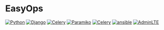 # EasyOps 

[![Python](https://img.shields.io/badge/Python-3.6.5-brightgreen)](https://www.python.org/)
[![Django](https://img.shields.io/badge/Django-1.11.11-brightgreen)](https://docs.djangoproject.com/en/1.11/releases/1.11.11/)
[![Celery](https://img.shields.io/badge/Celery-4.3.0-brightgreen)](https://docs.celeryproject.org/en/latest/)
[![Paramiko](https://img.shields.io/badge/Paramiko-2.4.1-brightgreen)](http://www.paramiko.org/)
[![Celery](https://img.shields.io/badge/pyvmomi-6.7.1-brightgreen)](https://github.com/vmware/pyvmomi)
[![ansible](https://img.shields.io/badge/ansible-2.9.2-brightgreen)](https://docs.ansible.com/ansible/latest/dev_guide/developing_api.html)
[![AdminLTE](https://img.shields.io/badge/AdminLTE-2.4.18-brightgreen)](https://adminlte.io/)

